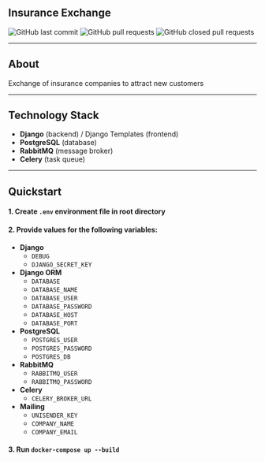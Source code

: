 ## Insurance Exchange
![GitHub last commit](https://img.shields.io/github/last-commit/duseth/Insurance-Exchange?label=updated&logo=ableton-live&logoColor=black)
![GitHub pull requests](https://img.shields.io/github/issues-pr/duseth/Insurance-Exchange?logo=git&logoColor=white)
![GitHub closed pull requests](https://img.shields.io/github/issues-pr-closed/duseth/Insurance-Exchange?logo=git&logoColor=white)
***
## About
Exchange of insurance companies to attract new customers
***
## Technology Stack
* **Django** (backend) / Django Templates (frontend)
* **PostgreSQL** (database)
* **RabbitMQ** (message broker)
* **Celery** (task queue)
***
## Quickstart
#### 1. Create `.env` environment file in root directory
#### 2. Provide values for the following variables:
   * **Django**
       * `DEBUG`
       * `DJANGO_SECRET_KEY`
   * **Django ORM**
     * `DATABASE`
     * `DATABASE_NAME`
     * `DATABASE_USER`
     * `DATABASE_PASSWORD`
     * `DATABASE_HOST`
     * `DATABASE_PORT`
   * **PostgreSQL**
     * `POSTGRES_USER`
     * `POSTGRES_PASSWORD`
     * `POSTGRES_DB`
   * **RabbitMQ**
     * `RABBITMQ_USER`
     * `RABBITMQ_PASSWORD`
   * **Celery**
     * `CELERY_BROKER_URL`
   * **Mailing**
     * `UNISENDER_KEY`
     * `COMPANY_NAME`
     * `COMPANY_EMAIL`
#### 3. Run `docker-compose up --build`